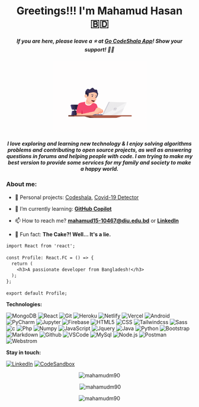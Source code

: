  <h1 align='center'>Greetings!!! I'm Mahamud Hasan 🇧🇩 </h1>
 

<h5 align='center'>If you are here, please leave a ⭐️ at <a href='https://code-shala.netlify.app/'>Go
CodeShala App</a>! Show your support! 👍🏻</h6>


<div align="center"> 
  <img width="255" src="https://github.com/MahamudM90/MahamudM90/blob/main/preview/programer.gif">
</div>
<h5 align='center'>I love exploring and learning new technology & I enjoy solving algorithms problems and contributing to open source projects, as well as answering questions in forums and helping people with code. I am trying to make my best version to provide some services for my family and society to make a happy world.</h6>


 ### About me:

- 🔭 Personal projects: [Codeshala](https://github.com/MahamudM90/CodeShala),
  [Covid-19 Detector](https://github.com/MahamudM90/COVID-19-DETECTOR)

- 🌱 I’m currently learning: **[GitHub Copilot](https://github.com/github/copilot-preview)**

- 📫 How to reach me? **mahamud15-10467@diu.edu.bd**
  or **[LinkedIn](https://www.linkedin.com/in/mahamudm90/)**

- 🎂 Fun fact: **The Cake?! Well... It's a lie.**


 
```tsx
import React from 'react';

const Profile: React.FC = () => {
  return (
    <h3>A passionate developer from Bangladesh!</h3>
  );
};

export default Profile;
```


**Technologies:**

![MongoDB](https://img.shields.io/badge/-MongoDB-000?&logo=mongodb&logoColor=47A248)
![React](https://img.shields.io/badge/-React-000?&logo=React)
![Git](https://img.shields.io/badge/-Git-000?&logo=git&logoColor=F05032)
![Heroku](https://img.shields.io/badge/-Heroku-000?&logo=Heroku)
![Netlify](https://img.shields.io/badge/-Netlify-000?&logo=Netlify)
![Vercel](https://img.shields.io/badge/-Vercel-000?&logo=Vercel&logoColor=FCC624)
![Android](https://img.shields.io/badge/-Android-000?&logo=Android&logoColor=FCC624)
![PyCharm](https://img.shields.io/badge/-PyCharm-000?&logo=gradle&logoColor=02303A)
![Jupyter](https://img.shields.io/badge/-Jupyter-000?&logo=jupyter&logoColor=FF9900)
![Firebase](https://img.shields.io/badge/-Firebase-000?&logo=firebase&logoColor=0052CC)
![HTML5](https://img.shields.io/badge/-HTML5-000?&logo=html5&logoColor=E34F26)
![CSS](https://img.shields.io/badge/-CSS-000?&logo=css3&logoColor=1572B6)
![Tailwindcss](https://img.shields.io/badge/-Tailwindcss-000?&logo=Tailwindcss)
![Sass](https://img.shields.io/badge/-Sass-000?&logo=sass)
![c](https://img.shields.io/badge/-c-000?&logo=c)
![Php](https://img.shields.io/badge/-Php-000?&logo=Php&logoColor=007ACC)
![Numpy](https://img.shields.io/badge/-Numpy-000?&logo=Numpy&logoColor=B62829)
![JavaScript](https://img.shields.io/badge/-JavaScript-000?&logo=JavaScript&logoColor=ddc508)
![Jquery](https://img.shields.io/badge/-Jquery-000?&logo=JQUERY&logoColor=4479A1)
![Java](https://img.shields.io/badge/-Java-000?&logo=Java&logoColor=B62829)
![Python](https://img.shields.io/badge/-Python-000?&logo=Python&logoColor=B62829)
![Bootstrap](https://img.shields.io/badge/-Bootstrap-000?&logo=C%20sharp&logoColor=68217A)
![Markdown](https://img.shields.io/badge/-Markdown%20-000?&logo=Markdown&logoColor=FC444F)
![Github](https://img.shields.io/badge/-Github-000?&logo=Github&logoColor=179EDC)
![VSCode](https://img.shields.io/badge/-VSCode-000?&logo=Visual%20Studio%20Code&logoColor=007ACC)
![MySql](https://img.shields.io/badge/-MySql-000?&logo=MySQL&logoColor=4479A1)
![Node.js](https://img.shields.io/badge/-Node-000?&logo=node.js)
![Postman](https://img.shields.io/badge/-Postman-000?&logo=gradle&logoColor=02303A)
![Webstrom](https://img.shields.io/badge/-Webstrom-000?&logo=webstrom&logoColor=0052CC)


**Stay in touch:**

[![LinkedIn](https://img.shields.io/badge/-LinkedIn-000?&logo=LinkedIn&logoColor=0077B5)](https://www.linkedin.com/in/mahamudm90/)
[![CodeSandbox](https://img.shields.io/badge/-CodeSandbox-000?&logo=CodeSandbox&logoColor=ffffff)](https://codesandbox.com/alvaro%20israel%20nunes%20leite)

<div align="center">
  <p><img src="https://github-readme-stats.vercel.app/api/top-langs?username=mahamudm90&show_icons=true&locale=en&layout=compact" alt="mahamudm90" /></p>
 </div>

<div align="center">
  <p>&nbsp;<img src="https://github-readme-stats.vercel.app/api?username=mahamudm90&show_icons=true&locale=en" alt="mahamudm90" /></p>
 </div>

<div align="center"> 
 <p><img src="https://github-readme-streak-stats.herokuapp.com/?user=mahamudm90&" alt="mahamudm90" /></p>
 </div>



